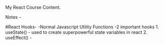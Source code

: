 My React Course Content.

Notes - 

#React Hooks-
-Normal Javascript Utility Functions
-2 important hooks
    1. useState() - used to create superpowerful state variables in react
    2. useEffect() - 